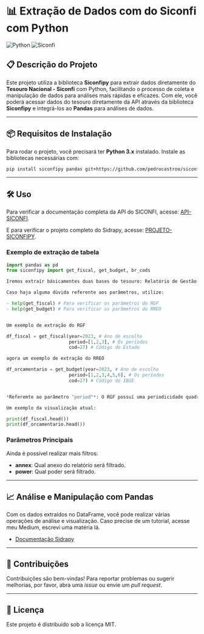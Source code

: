 
# 📊 Extração de Dados com do Siconfi com Python

![Python](https://img.shields.io/badge/Python-3.x-blue?style=for-the-badge&logo=python) ![Siconfi](https://img.shields.io/badge/Siconfi-Data_Transparency-blue?style=for-the-badge)

## 📋 Descrição do Projeto

Este projeto utiliza a biblioteca **Siconfipy** para extrair dados diretamente do **Tesouro Nacional - Siconfi**  com Python, facilitando o processo de coleta e manipulação de dados para análises mais rápidas e eficazes. Com ele, você poderá acessar dados do tesouro diretamente da API através da biblioteca **Siconfipy** e integrá-los ao **Pandas** para análises de dados.

---

## 📦 Requisitos de Instalação

Para rodar o projeto, você precisará ter **Python 3.x** instalado. Instale as bibliotecas necessárias com:

```bash
pip install siconfipy pandas git+https://github.com/pedrocastroo/siconfipy.git
```

---

## 🛠️ Uso

Para verificar a documentação completa da API do SICONFI, acesse: [API-SICONFI](https://apidatalake.tesouro.gov.br/docs/siconfi/).

E para verificar o projeto completo do Sidrapy, acesse: [PROJETO-SICONFIPY](https://github.com/aspeddro/siconfipy).

### Exemplo de extração de tabela

```python
import pandas as pd
from siconfipy import get_fiscal, get_budget, br_cods

Iremos extraír básicamentes duas bases do tesouro: Relatório de Gestão Fiscal (RGF) e o Relatório Resumido da Execução Orçamentária (RREO)

Caso haja alguma dúvida referente aos parâmetros, utilize:

- help(get_fiscal) # Para verificar os parâmetros do RGF
- help(get_budget) # Para verificar os parâmetros do RREO


Um exemplo de extração do RGF

df_fiscal = get_fiscal(year=2023, # Ano de escolha 
                       period=[1,2,3], # Os períodos
                       cod=27) # Código do Estado

agora um exemplo de extração do RREO

df_orcamentario = get_budget(year=2023, # Ano de escolha
                       period=[1,2,3,4,5,6], # Os períodos
                       cod=27) # Código do IBGE


*Referemte ao parâmetro "period"*: O RGF possuí uma periodicidade quadrimestral, então a escolha será realizada entre um dos três ou os três quadrimestres do ano correspondente. Já o RREO, possuí sua periocidade bimestral, podendo optar entre um dos bimestres, ou todos.

Um exemplo da visualização atual:

print(df_fiscal.head())
print(df_orcamentario.head())
```


### Parâmetros Principais

Ainda é possível realizar mais filtros:

- **annex**: Qual anexo do relatório será filtrado.
- **power**: Qual poder será filtrado.

---

## 📈 Análise e Manipulação com Pandas

Com os dados extraídos no DataFrame, você pode realizar várias operações de análise e visualização.
Caso precise de um tutorial, acesse meu Medium, escrevi uma matéria lá.

- [Documentação Sidrapy](https://medium.com/@falkzera/extra%C3%A7%C3%A3o-de-dados-do-sidra-com-python-40fd7d3a0ff5)

---

## 🤝 Contribuições

Contribuições são bem-vindas! Para reportar problemas ou sugerir melhorias, por favor, abra uma _issue_ ou envie um _pull request_.

---

## 📝 Licença

Este projeto é distribuído sob a licença MIT.
